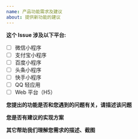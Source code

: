 ```yaml
---
name: 产品功能需求及建议
about: 提供新功能的建议
---
```


<!-- (Update "[ ]" to "[x]" to check a box) -->

**这个 Issue 涉及以下平台:**

- [ ] 微信小程序
- [ ] 支付宝小程序
- [ ] 百度小程序
- [ ] 头条小程序
- [ ] 快手小程序
- [ ] QQ 轻应用
- [ ] Web 平台（H5）

**您提出的功能是否和您遇到的问题有关，请描述该问题**

**您是否有建议的实现方案**

**其它帮助我们理解您需求的描述、截图**
